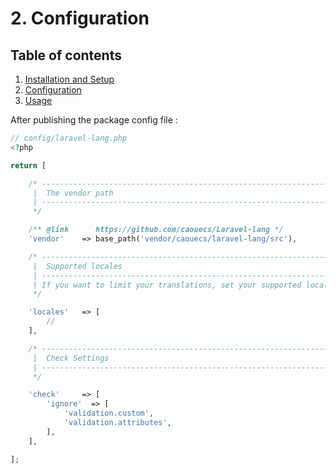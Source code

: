 # 2. Configuration

## Table of contents

  1. [Installation and Setup](1-Installation-and-Setup.md)
  2. [Configuration](2-Configuration.md)
  3. [Usage](3-Usage.md)

After publishing the package config file :

```php
// config/laravel-lang.php
<?php

return [

    /* -----------------------------------------------------------------
     |  The vendor path
     | -----------------------------------------------------------------
     */

    /** @link      https://github.com/caouecs/Laravel-lang */
    'vendor'    => base_path('vendor/caouecs/laravel-lang/src'),

    /* -----------------------------------------------------------------
     |  Supported locales
     | -----------------------------------------------------------------
     | If you want to limit your translations, set your supported locales list.
     */

    'locales'   => [
        //
    ],

    /* -----------------------------------------------------------------
     |  Check Settings
     | -----------------------------------------------------------------
     */

    'check'     => [
        'ignore'  => [
            'validation.custom',
            'validation.attributes',
        ],
    ],

];
```

